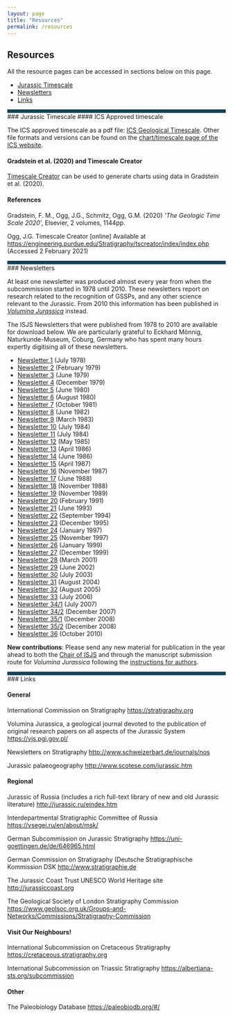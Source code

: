 ```yaml
---
layout: page
title: "Resources"
permalink: /resources
---
```

## Resources
All the resource pages can be accessed in sections below on this page.

* [Jurassic Timescale](#jurassic-timescale)
* [Newsletters](#newsletters)
* [Links](#links)


<div style="height:8px; width:100%; background-color:#14425A; display:block;">&nbsp;</div>
### Jurassic Timescale
#### ICS Approved timescale

The ICS approved timescale as a pdf file: [ICS Geological Timescale](files/ics-geologicaltimescale2015-01.pdf). Other file formats and versions can be found on the [chart/timescale page of the ICS website](https://stratigraphy.org/chart).

#### Gradstein et al. (2020) and Timescale Creator

[Timescale Creator](https://engineering.purdue.edu/Stratigraphy/tscreator/index/index.php) can be used to generate charts using data in Gradstein et al. (2020). 

#### References

Gradstein, F. M., Ogg, J.G., Schmitz, Ogg, G.M. (2020) _‘The Geologic Time Scale 2020′_, Elsevier, 2 volumes, 1144pp.

Ogg, J.G. Timescale Creator [online] Available at <https://engineering.purdue.edu/Stratigraphy/tscreator/index/index.php> (Accessed 2 February 2021)

<div style="height:8px; width:100%; background-color:#14425A; display:block;">&nbsp;</div>
### Newsletters

At least one newsletter was produced almost every year from when the subcommission started in 1978 until 2010. These newsletters report on research related to the recognition of GSSPs, and any other science relevant to the Jurassic. From 2010 this information has been published in _[Volumina Jurassica](https://vjs.pgi.gov.pl)_ instead.

The ISJS Newsletters that were published from 1978 to 2010 are available for download below. We are particularly grateful to Eckhard Mönnig, Naturkunde-Museum, Coburg, Germany who has spent many hours expertly digitising all of these newsletters.  


* [Newsletter 1](files/isjs-newsletter-no-1.pdf) (July 1978)
* [Newsletter 2](files/isjs-newsletter-no-2.pdf) (February 1979)
* [Newsletter 3](files/isjs-newsletter-no-3.pdf) (June 1979)
* [Newsletter 4](files/isjs-newsletter-no-4.pdf) (December 1979)
* [Newsletter 5](files/isjs-newsletter-no-5.pdf) (June 1980)
* [Newsletter 6](files/isjs-newsletter-no-6.pdf) (August 1980)
* [Newsletter 7](files/isjs-newsletter-no-7.pdf) (October 1981)
* [Newsletter 8](files/isjs-newsletter-no-8.pdf) (June 1982)
* [Newsletter 9](files/isjs-newsletter-no-9.pdf) (March 1983)
* [Newsletter 10](files/isjs-newsletter-no-10.pdf) (July 1984)
* [Newsletter 11](files/isjs-newsletter-no-11.pdf) (July 1984)
* [Newsletter 12](files/isjs-newsletter-no-12.pdf) (May 1985)
* [Newsletter 13](files/isjs-newsletter-no-13.pdf) (April 1986)
* [Newsletter 14](files/isjs-newsletter-no-14.pdf) (June 1986)
* [Newsletter 15](files/isjs-newsletter-no-15.pdf) (April 1987)
* [Newsletter 16](files/isjs-newsletter-no-16.pdf) (November 1987)
* [Newsletter 17](files/isjs-newsletter-no-17.pdf) (June 1988)
* [Newsletter 18](files/isjs-newsletter-no-18.pdf) (November 1988)
* [Newsletter 19](files/isjs-newsletter-no-19.pdf) (November 1989)
* [Newsletter 20](files/isjs-newsletter-no-20-compressed.pdf) (February 1991)
* [Newsletter 21](files/isjs-newsletter-no-21.pdf) (June 1993)
* [Newsletter 22](files/isjs-newsletter-no-22.pdf) (September 1994)
* [Newsletter 23](files/isjs-newsletter-no-23.pdf) (December 1995)
* [Newsletter 24](files/isjs-newsletter-no-24.pdf) (January 1997)
* [Newsletter 25](files/isjs-newsletter-no-25.pdf) (November 1997)
* [Newsletter 26](files/isjs-newsletter-no-26.pdf) (January 1999)
* [Newsletter 27](files/isjs-newsletter-no-27.pdf) (December 1999)
* [Newsletter 28](files/isjs-newsletter-no-28.pdf) (March 2001)
* [Newsletter 29](files/isjs-newsletter-no-29.pdf) (June 2002)
* [Newsletter 30](files/isjs-newsletter-no-30.pdf) (July 2003)
* [Newsletter 31](files/isjs-newsletter-no-31.pdf) (August 2004)
* [Newsletter 32](files/isjs-newsletter-no-32.pdf) (August 2005)
* [Newsletter 33](files/isjs-newsletter-no-33.pdf) (July 2006)
* [Newsletter 34/1](files/isjs-newsletter-no-34-1.pdf) (July 2007)
* [Newsletter 34/2](files/isjs-newsletter-no-34-2.pdf) (December 2007)
* [Newsletter 35/1](files/isjs-newsletter-no-35-1.pdf) (December 2008)
* [Newsletter 35/2](files/isjs-newsletter-no-35-2.pdf) (December 2008)
* [Newsletter 36](files/isjs-newsletter-no-36.pdf) (October 2010)

**New contributions**: Please send any new material for publication in the year ahead to both the [Chair of ISJS](http://www.open.ac.uk/people/alc8#tab1) and through the manuscript submission route for _Volumina Jurassica_ following the [instructions for authors](https://vjs.pgi.gov.pl/about/submissions).

<div style="height:8px; width:100%; background-color:#14425A; display:block;">&nbsp;</div>
### Links

#### General

International Commission on Stratigraphy <https://stratigraphy.org>

Volumina Jurassica, a geological journal devoted to the publication of original research papers on all aspects of the Jurassic System <https://vjs.pgi.gov.pl/>

Newsletters on Stratigraphy <http://www.schweizerbart.de/journals/nos>

Jurassic palaeogeography <http://www.scotese.com/jurassic.htm>

#### Regional

Jurassic of Russia (includes a rich full-text library of new and old Jurassic literature) <http://jurassic.ru/eindex.htm>

Interdepartmental Stratigraphic Committee of Russia <https://vsegei.ru/en/about/msk/>

German Subcommission on Jurassic Stratigraphy <https://uni-goettingen.de/de/646965.html>

German Commission on Stratigraphy (Deutsche Stratigraphische Kommission DSK <http://www.stratigraphie.de>

The Jurassic Coast Trust UNESCO World Heritage site <http://jurassiccoast.org>

The Geological Society of London Stratigraphy Commission <https://www.geolsoc.org.uk/Groups-and-Networks/Commissions/Stratigraphy-Commission>

#### Visit Our Neighbours!

International Subcommission on Cretaceous Stratigraphy <https://cretaceous.stratigraphy.org>

International Subcommission on Triassic Stratigraphy <https://albertiana-sts.org/subcommission>

#### Other

The Paleobiology Database <https://paleobiodb.org/#/>
